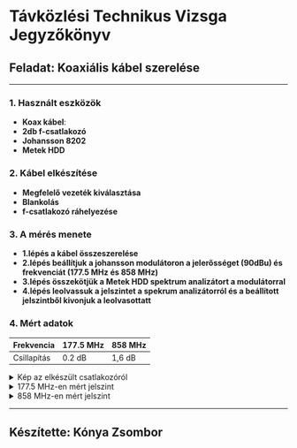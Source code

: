 
# Távközlési Technikus Vizsga Jegyzőkönyv


## Feladat: Koaxiális kábel szerelése

---

### 1. Használt eszközök

- **Koax kábel**: 
- **2db f-csatlakozó** 
- **Johansson 8202**
- **Metek HDD**

### 2. Kábel elkészítése

- **Megfelelő vezeték kiválasztása**
- **Blankolás**
- **f-csatlakozó ráhelyezése**

### 3. A mérés menete 

- **1.lépés a kábel összeszerelése**<br>
- **2.lépés beállítjuk a johansson modulátoron a jelerősséget (90dBu) és frekvenciát (177.5 MHz és 858 MHz)**<br>
- **3.lépés összekötjük a Metek HDD spektrum analizátort a modulátorral** <br>
- **4.lépés leolvassuk a jelszintet a spekrum analizátorról és a beállított jelszintből kivonjuk a leolvasottatt**<br>

### 4. Mért adatok

| Frekvencia      | 177.5 MHz      | 858 MHz      | 
|-----------------|----------------|--------------|
| Csillapítás     | 0.2 dB         | 1,6 dB         |


<details>
   <summary>Kép az elkészült csatlakozóról</summary>

   <img src="https://github.com/konyazs/meres-jegyzokonyv/blob/main/IMG_3194.jpg" height="300">

</details>


<details>
   <summary>177.5 MHz-en mért jelszint</summary>

   <img src="https://github.com/konyazs/meres-jegyzokonyv/blob/main/its_snapshot_0001.png" Width="600">

</details>

<details>
   <summary>858 MHz-en mért jelszint</summary>

   <img src="https://github.com/konyazs/meres-jegyzokonyv/blob/main/its_snapshot_0002.png" Width="600">

</details>

---

## Készítette: Kónya Zsombor
